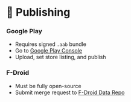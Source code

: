 # 🚀 Publishing

### Google Play

- Requires signed `.aab` bundle
- Go to [Google Play Console](https://play.google.com/console)
- Upload, set store listing, and publish

### F-Droid

- Must be fully open-source
- Submit merge request to [F-Droid Data Repo](https://gitlab.com/fdroid/fdroiddata)
